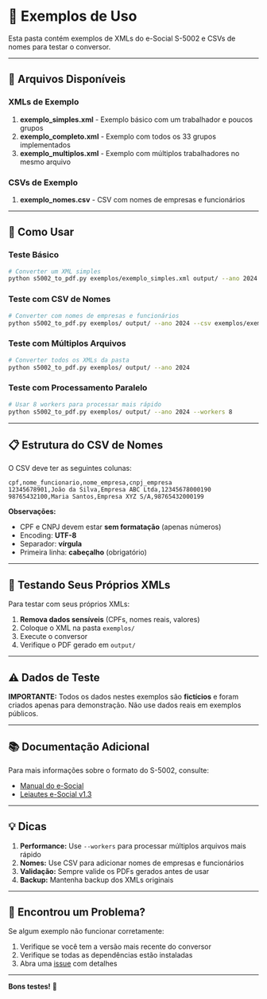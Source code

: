 # 📁 Exemplos de Uso

Esta pasta contém exemplos de XMLs do e-Social S-5002 e CSVs de nomes para testar o conversor.

---

## 📄 Arquivos Disponíveis

### **XMLs de Exemplo**

1. **exemplo_simples.xml** - Exemplo básico com um trabalhador e poucos grupos
2. **exemplo_completo.xml** - Exemplo com todos os 33 grupos implementados
3. **exemplo_multiplos.xml** - Exemplo com múltiplos trabalhadores no mesmo arquivo

### **CSVs de Exemplo**

1. **exemplo_nomes.csv** - CSV com nomes de empresas e funcionários

---

## 🚀 Como Usar

### **Teste Básico**

```bash
# Converter um XML simples
python s5002_to_pdf.py exemplos/exemplo_simples.xml output/ --ano 2024
```

### **Teste com CSV de Nomes**

```bash
# Converter com nomes de empresas e funcionários
python s5002_to_pdf.py exemplos/ output/ --ano 2024 --csv exemplos/exemplo_nomes.csv
```

### **Teste com Múltiplos Arquivos**

```bash
# Converter todos os XMLs da pasta
python s5002_to_pdf.py exemplos/ output/ --ano 2024
```

### **Teste com Processamento Paralelo**

```bash
# Usar 8 workers para processar mais rápido
python s5002_to_pdf.py exemplos/ output/ --ano 2024 --workers 8
```

---

## 📋 Estrutura do CSV de Nomes

O CSV deve ter as seguintes colunas:

```csv
cpf,nome_funcionario,nome_empresa,cnpj_empresa
12345678901,João da Silva,Empresa ABC Ltda,12345678000190
98765432100,Maria Santos,Empresa XYZ S/A,98765432000199
```

**Observações:**
- CPF e CNPJ devem estar **sem formatação** (apenas números)
- Encoding: **UTF-8**
- Separador: **vírgula**
- Primeira linha: **cabeçalho** (obrigatório)

---

## 🧪 Testando Seus Próprios XMLs

Para testar com seus próprios XMLs:

1. **Remova dados sensíveis** (CPFs, nomes reais, valores)
2. Coloque o XML na pasta `exemplos/`
3. Execute o conversor
4. Verifique o PDF gerado em `output/`

---

## ⚠️ Dados de Teste

**IMPORTANTE:** Todos os dados nestes exemplos são **fictícios** e foram criados apenas para demonstração. Não use dados reais em exemplos públicos.

---

## 📚 Documentação Adicional

Para mais informações sobre o formato do S-5002, consulte:
- [Manual do e-Social](https://www.gov.br/esocial/)
- [Leiautes e-Social v1.3](https://www.gov.br/esocial/pt-br/documentacao-tecnica/leiautes-esocial-v-1.3)

---

## 💡 Dicas

1. **Performance:** Use `--workers` para processar múltiplos arquivos mais rápido
2. **Nomes:** Use CSV para adicionar nomes de empresas e funcionários
3. **Validação:** Sempre valide os PDFs gerados antes de usar
4. **Backup:** Mantenha backup dos XMLs originais

---

## 🐛 Encontrou um Problema?

Se algum exemplo não funcionar corretamente:

1. Verifique se você tem a versão mais recente do conversor
2. Verifique se todas as dependências estão instaladas
3. Abra uma [issue](https://github.com/flaviowbr/esocial_s5002_comprovante_rendimentos/issues) com detalhes

---

**Bons testes!** 🚀
